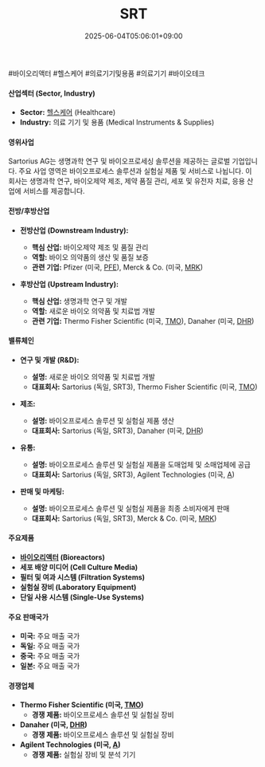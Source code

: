﻿---
title: "SRT"
date: 2025-06-04T05:06:01+09:00
lastmod: 2025-06-04T05:06:01+09:00
type: docs
sidebar:
  open: true
weight: 828
---
<div style="display:none">
  <meta property="article:published_time" content="2025-06-03T20:06:01Z" />
  <meta property="article:modified_time" content="2025-06-03T20:06:01Z" />
</div>
#바이오리액터 #헬스케어 #의료기기및용품 #의료기기 #바이오테크 

#### 산업섹터 (Sector, Industry)

- **Sector:** [헬스케어](/industry-study/2산업헬스케어/) (Healthcare)
- **Industry:** 의료 기기 및 용품 (Medical Instruments & Supplies)

#### 영위사업

Sartorius AG는 생명과학 연구 및 바이오프로세싱 솔루션을 제공하는 글로벌 기업입니다. 주요 사업 영역은 바이오프로세스 솔루션과 실험실 제품 및 서비스로 나뉩니다. 이 회사는 생명과학 연구, 바이오제약 제조, 제약 품질 관리, 세포 및 유전자 치료, 응용 산업에 서비스를 제공합니다.

#### 전방/후방산업

- **전방산업 (Downstream Industry):**
    
    - **핵심 산업:** 바이오제약 제조 및 품질 관리
    - **역할:** 바이오 의약품의 생산 및 품질 보증
    - **관련 기업:** Pfizer (미국, [PFE](/company-analysis/pfe/)), Merck & Co. (미국, [MRK](/company-analysis/mrk/))
      
- **후방산업 (Upstream Industry):**
    
    - **핵심 산업:** 생명과학 연구 및 개발
    - **역할:** 새로운 바이오 의약품 및 치료법 개발
    - **관련 기업:** Thermo Fisher Scientific (미국, [TMO](/company-analysis/tmo/)), Danaher (미국, [DHR](/company-analysis/dhr/))

#### 밸류체인

- **연구 및 개발 (R&D):**
    
    - **설명:** 새로운 바이오 의약품 및 치료법 개발
    - **대표회사:** Sartorius (독일, SRT3), Thermo Fisher Scientific (미국, [TMO](/company-analysis/tmo/))
      
- **제조:**
    
    - **설명:** 바이오프로세스 솔루션 및 실험실 제품 생산
    - **대표회사:** Sartorius (독일, SRT3), Danaher (미국, [DHR](/company-analysis/dhr/))
      
- **유통:**
    
    - **설명:** 바이오프로세스 솔루션 및 실험실 제품을 도매업체 및 소매업체에 공급
    - **대표회사:** Sartorius (독일, SRT3), Agilent Technologies (미국, [A](/company-analysis/a/))
      
- **판매 및 마케팅:**
    
    - **설명:** 바이오프로세스 솔루션 및 실험실 제품을 최종 소비자에게 판매
    - **대표회사:** Sartorius (독일, SRT3), Merck & Co. (미국, [MRK](/company-analysis/mrk/))

#### 주요제품

- **[바이오리액터](/industry-study/바이오리액터/) (Bioreactors)**
- **세포 배양 미디어 (Cell Culture Media)**
- **필터 및 여과 시스템 (Filtration Systems)**
- **실험실 장비 (Laboratory Equipment)**
- **단일 사용 시스템 (Single-Use Systems)**

#### 주요 판매국가

- **미국:** 주요 매출 국가
- **독일:** 주요 매출 국가
- **중국:** 주요 매출 국가
- **일본:** 주요 매출 국가

#### 경쟁업체

- **Thermo Fisher Scientific (미국, [TMO](/company-analysis/tmo/))**
    - **경쟁 제품:** 바이오프로세스 솔루션 및 실험실 장비
- **Danaher (미국, [DHR](/company-analysis/dhr/))**
    - **경쟁 제품:** 바이오프로세스 솔루션 및 실험실 장비
- **Agilent Technologies (미국, [A](/company-analysis/a/))**
    - **경쟁 제품:** 실험실 장비 및 분석 기기
